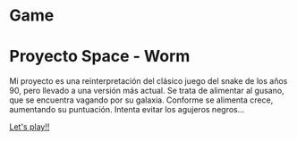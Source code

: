 # Game
# Proyecto Space - Worm

Mi proyecto es una reinterpretación del clásico juego del snake de los años 90, pero llevado a una versión más actual.
Se trata de alimentar al gusano, que se encuentra vagando por su galaxia. Conforme se alimenta crece, aumentando su puntuación. Intenta evitar los agujeros negros... 

<a href="https://nataliafranquet.github.io/Game/">Let's play!!</a>
